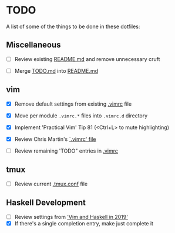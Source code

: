 # TODO

A list of some of the things to be done in these dotfiles:

## Miscellaneous

- [ ] Review existing [README.md](README.md) and remove unnecessary cruft
- [ ] Merge [TODO.md](TODO.md) into [README.md](README.md)


## vim

- [x] Remove default settings from existing [.vimrc](.vimrc) file
- [x] Move per module `.vimrc.*` files into `.vimrc.d` directory
- [x] Implement 'Practical Vim' Tip 81 (<Ctrl+L> to mute highlighting)
- [x] Review Chris Martin's [`.vimrc'
file](https://github.com/chris-martin/home/blob/master/.vimrc)
- [ ] Review remaining 'TODO" entries in [.vimrc](.vimrc)


## tmux

- [ ] Review current [.tmux.conf](.tmux.conf) file


## Haskell Development

- [ ] Review settings from ['Vim and Haskell in
2019'](http://marco-lopes.com/articles/Vim-and-Haskell-in-2019/)
- [x] If there's a single completion entry, make <CR> just complete it